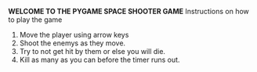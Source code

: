**WELCOME TO THE PYGAME SPACE SHOOTER GAME**
Instructions on how to play the game
1. Move the player using arrow keys
2. Shoot the enemys as they move.
3. Try to not get hit by them or else you will die.
4. Kill as many as you can before the timer runs out. 
